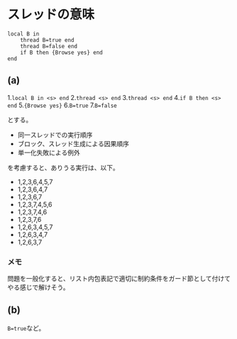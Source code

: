 # スレッドの意味

	local B in
		thread B=true end
		thread B=false end
		if B then {Browse yes} end
	end

## (a)
1.`local B in <s> end`
2.`thread <s> end`
3.`thread <s> end`
4.`if B then <s> end` 
5.`{Browse yes}`
6.`B=true`
7.`B=false`

とする。

* 同一スレッドでの実行順序
* ブロック、スレッド生成による因果順序
* 単一化失敗による例外

を考慮すると、ありうる実行は、以下。

* 1,2,3,6,4,5,7
* 1,2,3,6,4,7
* 1,2,3,6,7
* 1,2,3,7,4,5,6
* 1,2,3,7,4,6
* 1,2,3,7,6
* 1,2,6,3,4,5,7
* 1,2,6,3,4,7
* 1,2,6,3,7
### メモ
問題を一般化すると、リスト内包表記で適切に制約条件をガード節として付けてやる感じで解けそう。

## (b)
`B=true`など。
